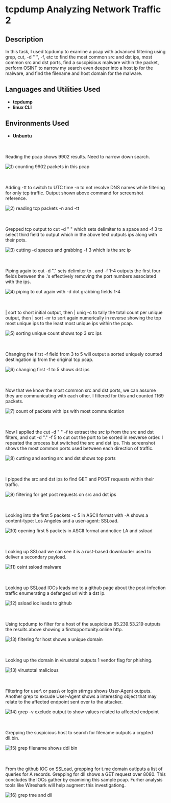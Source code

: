 # tcpdump Analyzing Network Traffic 2

<h2>Description</h2>
In this task, I used tcpdump to examine a pcap with advanced filtering using grep, cut, -d " ", -f, etc to find the most common src and dst ips, most common src and dst ports, find a suscpisious malware within the packet, perform OSINT to narrow my search even deeper into a host ip for the malware, and find the filename and host domain for the malware. 


<h2>Languages and Utilities Used</h2>

- <b>tcpdump</b>
- <b>linux CLI</b>


<h2>Environments Used </h2>

- <b>Unbuntu</b> 

<br />
<br />
Reading the pcap shows 9902 results. Need to narrow down search. 

![1) counting 9902 packets in this pcap ](https://github.com/user-attachments/assets/e15515f5-59a5-4db5-a221-342410d756c8)

<br />
<br />
Adding -tt to switch to UTC time -n to not resolve DNS names while filtering for only tcp traffic. Output shown above command for screenshot reference. 

![2) reading tcp packets -n and -tt](https://github.com/user-attachments/assets/34078e86-b1c4-4a1e-9b48-aa4fbe06f354)

<br />
<br />  
Grepped tcp output to cut -d " " which sets delimiter to a space and -f 3 to select third field to output which in the above text outputs ips along with their pots. 

![3) cutting -d spaces and grabbing -f 3 which is the src ip](https://github.com/user-attachments/assets/356d9b1a-8eb7-4b05-8f97-b537ba5bd816)

<br />
<br />
Piping again to cut -d "." sets delimiter to . and -f 1-4 outputs the first four fields between the .'s effectively removing the port numbers associated with the ips. 

![4) piping to cut again with -d dot grabbing fields 1-4](https://github.com/user-attachments/assets/1d9c73f7-4bb5-4b1b-81ca-51f419a0de6e)

<br />
<br />
| sort to short initial output, then | uniq -c to tally the total count per unique output, then | sort -nr to sort again numerically in reverse showing the top most unique ips to the least most unique ips within the pcap. 

![5) sorting unique count shows top 3 src ips](https://github.com/user-attachments/assets/9b77c772-4d56-410e-8a08-e7c057c7fcc1)

<br />
<br />
Changing the first -f field from 3 to 5 will output a sorted uniquely counted destingation ip from the original tcp pcap. 

![6) changing first -f to 5 shows dst ips](https://github.com/user-attachments/assets/9be5f428-dfed-4d2a-9af2-6b5aae62d6d1)

<br />
<br />
Now that we know the most common src and dst ports, we can assume they are communicating with each other. I filtered for this and counted 1169 packets.

![7) count of packets with ips with most communication](https://github.com/user-attachments/assets/b7b051be-da26-4e6f-bee4-0584fb759e6f)

<br />
<br />  
Now I applied the cut -d " " -f  to extract the src ip from the src and dst filters, and cut -d "." -f 5 to cut out the port to be sorted in resverse order. I repeated the process but switched the src and dst ips. This screenshot shows the most common ports used between each direction of traffic. 

![8) cutting and sorting src and dst shows top ports](https://github.com/user-attachments/assets/3c30c34a-57b9-458a-81c3-1f79bf18c196)

<br />
<br />
I pipped the src and dst ips to find GET and POST requests within their traffic. 

![9) filtering for get post requests on src and dst ips](https://github.com/user-attachments/assets/dea944f4-5e7d-4e70-b84f-d35453191733)

<br />
<br />
Looking into the first 5 packets -c 5 in ASCII format with -A shows a content-type: Los Angeles and a user-agent: SSLoad.

![10) opening first 5 packets in ASCII format andnotice LA and ssload](https://github.com/user-attachments/assets/529d9428-1295-4994-8532-96f26a8db731)

<br />
<br />
Looking up SSLoad we can see it is a rust-based downlaoder used to deliver a secondary payload. 

![11) osint ssload malware](https://github.com/user-attachments/assets/e3272f1b-4a96-44cf-998a-1c6d4bc51912)

<br />
<br />
Looking up SSLoad IOCs leads me to a github page about the post-infection traffic enumerating a defanged url with a dst ip. 

![12) ssload ioc leads to github ](https://github.com/user-attachments/assets/227403f6-ec2d-468b-9258-3ac6a53e1334)

<br />
<br />  
Using tcpdump to filter for a host of the suspicious 85.239.53.219 outputs the results above showing a firstopportunity.online http. 

![13) filtering for host shows a unique domain](https://github.com/user-attachments/assets/540f10c0-a8a3-4b9a-b769-367cb2200ca5)

<br />
<br />
Looking up the domain in virustotal outputs 1 vendor flag for phishing. 


![13) virustotal malicious](https://github.com/user-attachments/assets/2d570586-a452-4f03-8439-afa0b4f895c7)

<br />
<br />
Filtering for user\ or pass\ or login stirngs shows User-Agent outputs. Another grep to excude User-Agent shows a interesting object that may relate to the affected endpoint sent over to the attacker.

![14) grep -v exclude output to show values related to affected endpoint ](https://github.com/user-attachments/assets/0cb6e87c-338d-4301-9707-a9ce6236c39f)

<br />
<br />
Grepping the suspicious host to search for filename outputs a crypted dll.bin.

![15) grep filename shows ddl bin](https://github.com/user-attachments/assets/e6596fee-734c-4230-be08-890a978092d1)

<br />
<br />
From the github IOC on SSLoad, grepping for t.me domain outlputs a list of queries for A records. Grepping for dll shows a GET request over 8080. This concludes the IOCs gather by examining this sample pcap. Furher analysis tools like Wireshark will help augment this investigationg. 

![16) grep tme and dll](https://github.com/user-attachments/assets/dbc6de33-6bcb-4346-85fd-9c0808299224)

<br />
<br />
